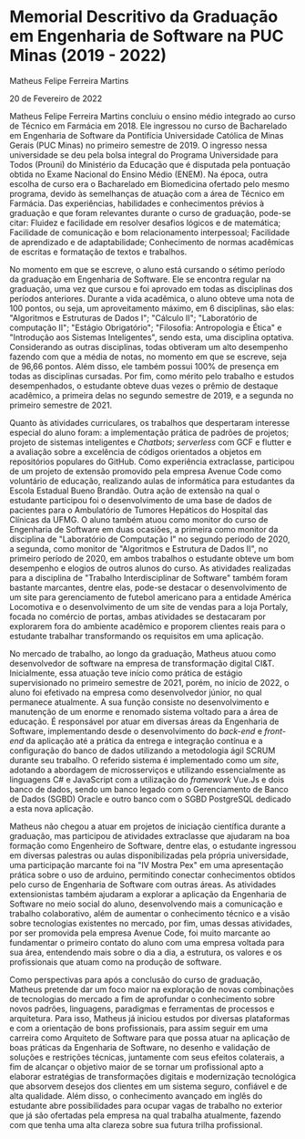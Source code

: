 # Memorial Descritivo da Graduação em Engenharia de Software na PUC Minas (2019 - 2022)

Matheus Felipe Ferreira Martins

20 de Fevereiro de 2022

Matheus Felipe Ferreira Martins concluiu o ensino médio integrado ao curso de Técnico em Farmácia em 2018. Ele ingressou no curso de Bacharelado em Engenharia de Software da Pontifícia Universidade Católica de Minas Gerais (PUC Minas) no primeiro semestre de 2019. O ingresso nessa universidade se deu pela bolsa integral do Programa Universidade para Todos (Prouni) do Ministério da Educação que é disputada pela pontuação obtida no Exame Nacional do Ensino Médio (ENEM). Na época, outra escolha de curso era o Bacharelado em Biomedicina ofertado pelo mesmo programa, devido às semelhanças de atuação com a área de Técnico em Farmácia. Das experiências, habilidades e conhecimentos prévios à graduação e que foram relevantes durante o curso de graduação, pode-se citar: Fluidez e facilidade em resolver desafios lógicos e de matemática; Facilidade de comunicação e bom relacionamento interpessoal; Facilidade de aprendizado e de adaptabilidade; Conhecimento de normas acadêmicas de escritas e formatação de textos e trabalhos.

No momento em que se escreve, o aluno está cursando o sétimo período da graduação em Engenharia de Software. Ele se encontra regular na graduação, uma vez que cursou e foi aprovado em todas as disciplinas dos períodos anteriores. Durante a vida acadêmica, o aluno obteve uma nota de 100 pontos, ou seja, um aproveitamento máximo, em 6 disciplinas, são elas: "Algoritmos e Estruturas de Dados I"; "Cálculo II"; "Laboratório de computação II"; "Estágio Obrigatório"; "Filosofia: Antropologia e Ética" e "Introdução aos Sistemas Inteligentes", sendo esta, uma disciplina optativa. Considerando as outras disciplinas, todas obtiveram um alto desempenho fazendo com que a média de notas, no momento em que se escreve, seja de 96,66 pontos. Além disso, ele também possui 100% de presença em todas as disciplinas cursadas. Por fim, como mérito pelo trabalho e estudos desempenhados, o estudante obteve duas vezes o prêmio de destaque acadêmico, a primeira delas no segundo semestre de 2019, e a segunda no primeiro semestre de 2021.

Quanto às atividades curriculares, os trabalhos que despertaram interesse especial do aluno foram: a implementação prática de padrões de projetos; projeto de sistemas inteligentes e *Chatbots*; *serverless* com GCF e flutter e a avaliação sobre a excelência de códigos orientados a objetos em repositórios populares do GitHub. Como experiência extraclasse, participou de um projeto de extensão promovido pela empresa Avenue Code como voluntário de educação, realizando aulas de informática para estudantes da Escola Estadual Bueno Brandão. Outra ação de extensão na qual o estudante participou foi o desenvolvimento de uma base de dados de pacientes para o Ambulatório de Tumores Hepáticos do Hospital das Clínicas da UFMG. O aluno também atuou como monitor do curso de Engenharia de Software em duas ocasiões, a primeira como monitor da disciplina de "Laboratório de Computação I" no segundo período de 2020, a segunda, como monitor de "Algoritmos e Estrutura de Dados II", no primeiro período de 2020, em ambos trabalhos o estudante obteve um bom desempenho e elogios de outros alunos do curso. As atividades realizadas para a disciplina de "Trabalho Interdisciplinar de Software" também foram bastante marcantes, dentre elas, pode-se destacar o desenvolvimento de um site para gerenciamento de futebol americano para a entidade América Locomotiva e o desenvolvimento de um site de vendas para a loja Portaly, focada no comércio de portas, ambas atividades se destacaram por explorarem fora do ambiente acadêmico e proporem clientes reais para o estudante trabalhar transformando os requisitos em uma aplicação.

No mercado de trabalho, ao longo da graduação, Matheus atuou como desenvolvedor de software na empresa de transformação digital CI&T. Inicialmente, essa atuação teve início como prática de estágio supervisionado no primeiro semestre de 2021, porém, no início de 2022, o aluno foi efetivado na empresa como desenvolvedor júnior, no qual permanece atualmente. A sua função consiste no desenvolvimento e manutenção de um enorme e renomado sistema voltado para a área de educação. É responsável por atuar em diversas áreas da Engenharia de Software, implementando desde o desenvolvimento do *back-end* e *front-end* da aplicação até a prática da entrega e integração contínua e a configuração do banco de dados utilizando a metodologia ágil SCRUM durante seu trabalho. O referido sistema é implementado como um *site*, adotando a abordagem de microsserviços e utilizando essencialmente as linguagens C# e JavaScript com a utilização do *framework* Vue.Js e dois banco de dados, sendo um banco legado com o Gerenciamento de Banco de Dados (SGBD) Oracle  e outro banco com o SGBD PostgreSQL dedicado a esta nova aplicação.

Matheus não chegou a atuar em projetos de iniciação científica durante a graduação, mas participou de atividades extraclasse que ajudaram na boa formação como Engenheiro de Software, dentre elas, o estudante ingressou em diversas palestras ou aulas disponibilizadas pela própria universidade, uma participação marcante foi na "IV Mostra Pex" em uma apresentação prática sobre o uso de arduino, permitindo conectar conhecimentos obtidos pelo curso de Engenharia de Software com outras áreas. As atividades extensionistas também ajudaram a explorar a aplicação da Engenharia de Software no meio social do aluno, desenvolvendo mais a comunicação e trabalho colaborativo, além de aumentar o conhecimento técnico e a visão sobre tecnologias existentes no mercado, por fim, umas dessas atividades, por ser promovida pela empresa Avenue Code, foi muito marcante ao fundamentar o primeiro contato do aluno com uma empresa voltada para sua área, entendendo mais sobre o dia a dia, a estrutura, os valores e os profissionais que atuam como na produção de software.

Como perspectivas para após a conclusão do curso de graduação, Matheus pretende dar um foco maior na exploração de novas combinações de tecnologias do mercado a fim de aprofundar o conhecimento sobre novos padrões, linguagens, paradigmas e ferramentas de processos e arquitetura. Para isso, Matheus já iniciou estudos por diversas plataformas e com a orientação de bons profissionais, para assim seguir em uma carreira como Arquiteto de Software para que possa atuar na aplicação de boas práticas da Engenharia de Software, no desenho e validação de soluções e restrições técnicas, juntamente com seus efeitos colaterais, a fim de alcançar o objetivo maior de se tornar um profissional apto a elaborar estratégias de transformações digitais e modernização tecnológica que absorvem desejos dos clientes em um sistema seguro, confiável e de alta qualidade. Além disso, o conhecimento avançado em inglês do estudante abre possibilidades para ocupar vagas de trabalho no exterior que já são ofertadas pela empresa na qual trabalha atualmente, fazendo com que tenha uma alta clareza sobre sua futura trilha profissional.
